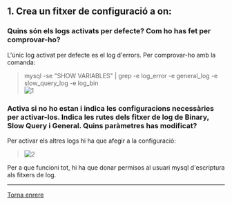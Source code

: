 ## 1. Crea un fitxer de configuració a on:  
### Quins són els logs activats per defecte? Com ho has fet per comprovar-ho?  

L'únic log activat per defecte es el log d'errors.
Per comprovar-ho amb la comanda:  
> mysql -se "SHOW VARIABLES" | grep -e log_error -e general_log -e slow_query_log -e log_bin  
>  ![1]()  


### Activa si no ho estan i indica les configuracions necessàries per activar-los. Indica les rutes dels fitxer de log de Binary, Slow Query i General. Quins paràmetres has modificat?

Per activar els altres logs hi ha que afegir a la configuració:  
> ![2]()

Per a que funcioni tot, hi ha que donar permisos al usuari mysql d'escriptura als fitxers de log.

***
[Torna enrere](https://github.com/Josep88/MP10UF2-A2)
